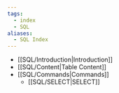 ```yaml
---
tags:
  - index
  - SQL
aliases:
  - SQL Index
---
```

- [[SQL/Introduction|Introduction]]
- [[SQL/Content|Table Content]]
- [[SQL/Commands|Commands]]
	- [[SQL/SELECT|SELECT]]

